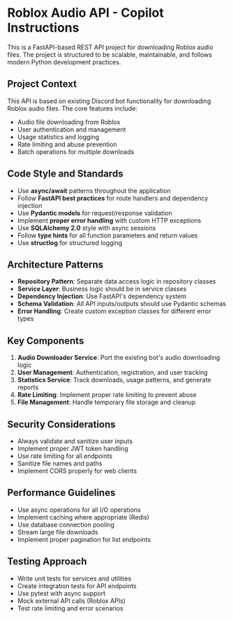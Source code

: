 <!-- Use this file to provide workspace-specific custom instructions to Copilot. For more details, visit https://code.visualstudio.com/docs/copilot/copilot-customization#_use-a-githubcopilotinstructionsmd-file -->

# Roblox Audio API - Copilot Instructions

This is a FastAPI-based REST API project for downloading Roblox audio files. The project is structured to be scalable, maintainable, and follows modern Python development practices.

## Project Context

This API is based on existing Discord bot functionality for downloading Roblox audio files. The core features include:
- Audio file downloading from Roblox
- User authentication and management
- Usage statistics and logging
- Rate limiting and abuse prevention
- Batch operations for multiple downloads

## Code Style and Standards

- Use **async/await** patterns throughout the application
- Follow **FastAPI best practices** for route handlers and dependency injection
- Use **Pydantic models** for request/response validation
- Implement **proper error handling** with custom HTTP exceptions
- Use **SQLAlchemy 2.0** style with async sessions
- Follow **type hints** for all function parameters and return values
- Use **structlog** for structured logging

## Architecture Patterns

- **Repository Pattern**: Separate data access logic in repository classes
- **Service Layer**: Business logic should be in service classes
- **Dependency Injection**: Use FastAPI's dependency system
- **Schema Validation**: All API inputs/outputs should use Pydantic schemas
- **Error Handling**: Create custom exception classes for different error types

## Key Components

1. **Audio Downloader Service**: Port the existing bot's audio downloading logic
2. **User Management**: Authentication, registration, and user tracking
3. **Statistics Service**: Track downloads, usage patterns, and generate reports
4. **Rate Limiting**: Implement proper rate limiting to prevent abuse
5. **File Management**: Handle temporary file storage and cleanup

## Security Considerations

- Always validate and sanitize user inputs
- Implement proper JWT token handling
- Use rate limiting for all endpoints
- Sanitize file names and paths
- Implement CORS properly for web clients

## Performance Guidelines

- Use async operations for all I/O operations
- Implement caching where appropriate (Redis)
- Use database connection pooling
- Stream large file downloads
- Implement proper pagination for list endpoints

## Testing Approach

- Write unit tests for services and utilities
- Create integration tests for API endpoints
- Use pytest with async support
- Mock external API calls (Roblox APIs)
- Test rate limiting and error scenarios

